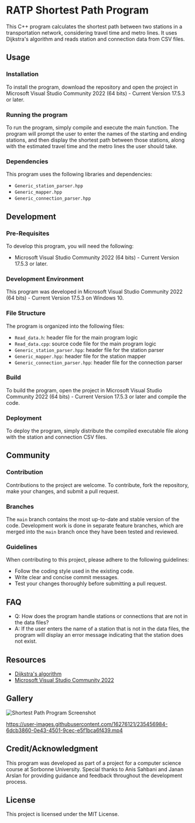 # RATP Shortest Path Program

This C++ program calculates the shortest path between two stations in a transportation network, considering travel time and metro lines. It uses Dijkstra's algorithm and reads station and connection data from CSV files.

## Usage

### Installation

To install the program, download the repository and open the project in Microsoft Visual Studio Community 2022 (64 bits) - Current Version 17.5.3 or later.

### Running the program

To run the program, simply compile and execute the main function. The program will prompt the user to enter the names of the starting and ending stations, and then display the shortest path between those stations, along with the estimated travel time and the metro lines the user should take.

### Dependencies

This program uses the following libraries and dependencies:

- `Generic_station_parser.hpp`
- `Generic_mapper.hpp`
- `Generic_connection_parser.hpp`

## Development

### Pre-Requisites

To develop this program, you will need the following:

- Microsoft Visual Studio Community 2022 (64 bits) - Current Version 17.5.3 or later.

### Development Environment

This program was developed in Microsoft Visual Studio Community 2022 (64 bits) - Current Version 17.5.3 on Windows 10.

### File Structure

The program is organized into the following files:

- `Read_data.h`: header file for the main program logic
- `Read_data.cpp`: source code file for the main program logic
- `Generic_station_parser.hpp`: header file for the station parser
- `Generic_mapper.hpp`: header file for the station mapper
- `Generic_connection_parser.hpp`: header file for the connection parser

### Build

To build the program, open the project in Microsoft Visual Studio Community 2022 (64 bits) - Current Version 17.5.3 or later and compile the code.

### Deployment

To deploy the program, simply distribute the compiled executable file along with the station and connection CSV files.

## Community

### Contribution

Contributions to the project are welcome. To contribute, fork the repository, make your changes, and submit a pull request.

### Branches

The `main` branch contains the most up-to-date and stable version of the code. Development work is done in separate feature branches, which are merged into the `main` branch once they have been tested and reviewed.

### Guidelines

When contributing to this project, please adhere to the following guidelines:

- Follow the coding style used in the existing code.
- Write clear and concise commit messages.
- Test your changes thoroughly before submitting a pull request.

## FAQ

- Q: How does the program handle stations or connections that are not in the data files?
- A: If the user enters the name of a station that is not in the data files, the program will display an error message indicating that the station does not exist.

## Resources

- [Dijkstra's algorithm](https://en.wikipedia.org/wiki/Dijkstra%27s_algorithm)
- [Microsoft Visual Studio Community 2022](https://visualstudio.microsoft.com/vs/)

## Gallery

![Shortest Path Program Screenshot](https://i.imgur.com/4g5k3xB.png)

https://user-images.githubusercontent.com/16276121/235456984-6dcb3860-0e43-4501-9cec-e5f1bca6f439.mp4

## Credit/Acknowledgment

This program was developed as part of a project for a computer science course at Sorbonne University. Special thanks to Anis Sahbani and Janan Arslan for providing guidance and feedback throughout the development process.

## License

This project is licensed under the MIT License.
